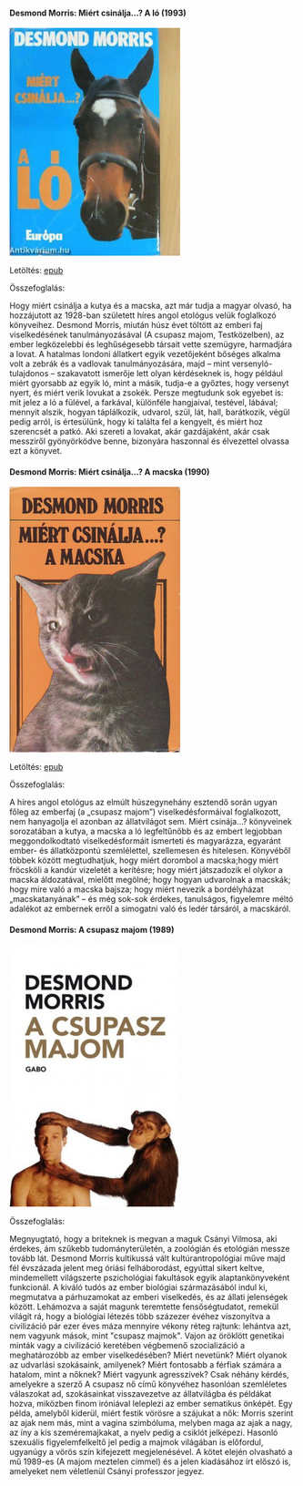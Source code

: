 #### <a name="id_416">Desmond Morris: Miért csinálja…? A ló (1993)</a>
<img src="https://github.com/BercziSandor/calibre_lib/raw/main/Desmond%20Morris/Miert%20csinalja_._%20A%20lo%20%28416%29/cover.jpg" alt="cover" width="300"/>

Letöltés: [epub](https://github.com/BercziSandor/calibre_lib/raw/main/Desmond%20Morris/Miert%20csinalja_._%20A%20lo%20%28416%29/Miert%20csinalja_._%20A%20lo%20-%20Desmond%20Morris.epub)

Összefoglalás:
<div>
<p>Hogy ​miért csinálja a kutya és a macska, azt már tudja a magyar olvasó, ha hozzájutott az 1928-ban született híres angol etológus velük foglalkozó könyveihez. Desmond Morris, miután húsz évet töltött az emberi faj viselkedésének tanulmányozásával (A csupasz majom, Testközelben), az ember legközelebbi és leghűségesebb társait vette szemügyre, harmadjára a lovat. A hatalmas londoni állatkert egyik vezetőjeként bőséges alkalma volt a zebrák és a vadlovak tanulmányozására, majd – mint versenyló-tulajdonos – szakavatott ismerője lett olyan kérdéseknek is, hogy például miért gyorsabb az egyik ló, mint a másik, tudja-e a győztes, hogy versenyt nyert, és miért verik lovukat a zsokék. Persze megtudunk sok egyebet is: mit jelez a ló a fülével, a farkával, különféle hangjaival, testével, lábával; mennyit alszik, hogyan táplálkozik, udvarol, szül, lát, hall, barátkozik, végül pedig arról, is értesülünk, hogy ki találta fel a kengyelt, és miért hoz szerencsét a patkó. Aki szereti a lovakat, akár gazdájaként, akár csak messziről gyönyörködve benne, bizonyára haszonnal és élvezettel olvassa ezt a könyvet.</p></div>

#### <a name="id_415">Desmond Morris: Miért csinálja…? A macska (1990)</a>
<img src="https://github.com/BercziSandor/calibre_lib/raw/main/Desmond%20Morris/Miert%20csinalja_._%20A%20macska%20%28415%29/cover.jpg" alt="cover" width="300"/>

Letöltés: [epub](https://github.com/BercziSandor/calibre_lib/raw/main/Desmond%20Morris/Miert%20csinalja_._%20A%20macska%20%28415%29/Miert%20csinalja_._%20A%20macska%20-%20Desmond%20Morris.epub)

Összefoglalás:
<div>
<p>A híres angol etológus az elmúlt húszegynehány esztendő során ugyan főleg az emberfaj (a „csupasz majom”) viselkedésformáival foglalkozott, nem hanyagolja el azonban az állatvilágot sem. Miért csinája…? könyveinek sorozatában a kutya, a macska a ló legfeltűnőbb és az embert legjobban meggondolkodtató viselkedésformáit ismerteti és magyarázza, egyaránt ember- és állatközpontú szemlélettel, szellemesen és hitelesen. Könyvéből többek között megtudhatjuk, hogy miért dorombol a macska;hogy miért fröcsköli a kandúr vizeletét a kerítésre; hogy miért játszadozik el olykor a macska áldozatával, mielőtt megölné; hogy hogyan udvarolnak a macskák; hogy mire való a macska bajsza; hogy miért nevezik a bordélyházat „macskatanyának” – és még sok-sok érdekes, tanulságos, figyelemre méltó adalékot az embernek erről a simogatni való és ledér társáról, a macskáról.</p></div>

#### <a name="id_536">Desmond Morris: A csupasz majom (1989)</a>
<img src="https://github.com/BercziSandor/calibre_lib/raw/main/Desmond%20Morris/A%20csupasz%20majom%20%28536%29/cover.jpg" alt="cover" width="300"/>

Összefoglalás:
<div>
<p>Megnyugtató, hogy a briteknek is megvan a maguk Csányi Vilmosa, aki érdekes, ám szűkebb tudományterületén, a zoológián és etológián messze tovább lát. Desmond Morris kultikussá vált kultúrantropológiai műve majd fél évszázada jelent meg óriási felháborodást, egyúttal sikert keltve, mindemellett világszerte pszichológiai fakultások egyik alaptankönyveként funkcionál. A kiváló tudós az ember biológiai származásából indul ki, megmutatva a párhuzamokat az emberi viselkedés, és az állati jelenségek között. Lehámozva a saját magunk teremtette fensőségtudatot, remekül világít rá, hogy a biológiai létezés több százezer évéhez viszonyítva a civilizáció pár ezer éves máza mennyire vékony réteg rajtunk: lehántva azt, nem vagyunk mások, mint "csupasz majmok". Vajon az öröklött genetikai minták vagy a civilizáció keretében végbemenő szocializáció a meghatározóbb az ember viselkedésében? Miért nevetünk? Miért olyanok az udvarlási szokásaink, amilyenek? Miért fontosabb a férfiak számára a hatalom, mint a nőknek? Miért vagyunk agresszívek? Csak néhány kérdés, amelyekre a szerző A csupasz nő című könyvéhez hasonlóan szemléletes válaszokat ad, szokásainkat visszavezetve az állatvilágba és példákat hozva, miközben finom iróniával leleplezi az ember sematikus önképét. Egy példa, amelyből kiderül, miért festik vörösre a szájukat a nők: Morris szerint az ajak nem más, mint a vagina szimbóluma, melyben maga az ajak a nagy, az íny a kis szeméremajkakat, a nyelv pedig a csiklót jelképezi. Hasonló szexuális figyelemfelkeltő jel pedig a majmok világában is előfordul, ugyanúgy a vörös szín kifejezett megjelenésével. A kötet elején olvasható a mű 1989-es (A majom meztelen címmel) és a jelen kiadásához írt előszó is, amelyeket nem véletlenül Csányi professzor jegyez.</p></div>

